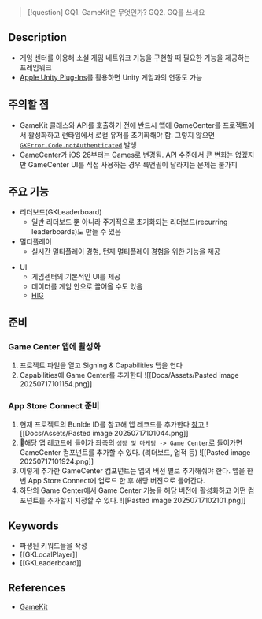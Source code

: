 >[!question]
>GQ1. GameKit은 무엇인가?
>GQ2. GQ를 쓰세요

## Description
- 게임 센터를 이용해 소셜 게임 네트워크 기능을 구현할 때 필요한 기능을 제공하는 프레임워크
- [Apple Unity Plug-Ins](https://github.com/Apple/UnityPlugins)를 활용하면 Unity 게임과의 연동도 가능

## 주의할 점
- GameKit 클래스와 API를 호출하기 전에 반드시 앱에 GameCenter를 프로젝트에서 활성화하고 런타임에서 로컬 유저를 초기화해야 함. 그렇지 않으면 [`GKError.Code.notAuthenticated`](https://developer.apple.com/documentation/gamekit/gkerror/code/notauthenticated) 발생
- GameCenter가 iOS 26부터는 Games로 변경됨. API 수준에서 큰 변화는 없겠지만 GameCenter UI를 직접 사용하는 경우 룩앤필이 달라지는 문제는 불가피

## 주요 기능
+ 리더보드(GKLeaderboard)
	+ 일반 리더보드 뿐 아니라 주기적으로 초기화되는 리더보드(recurring leaderboards)도 만들 수 있음
+ 멀티플레이
	+ 실시간 멀티플레이 경험, 턴제 멀티플레이 경험을 위한 기능을 제공
- UI
	- 게임센터의 기본적인 UI를 제공
	- 데이터를 게임 안으로 끌어올 수도 있음
	- [HIG](https://developer.apple.com/design/human-interface-guidelines/game-center)

## 준비

### Game Center 앱에 활성화
1. 프로젝트 파일을 열고 Signing & Capabilities 탭을 연다
2. Capabilities에 Game Center를 추가한다
	![[Docs/Assets/Pasted image 20250717101154.png]]

### App Store Connect 준비
1. 현재 프로젝트의 Bunlde ID를 참고해 앱 레코드를 추가한다 [참고](https://developer.apple.com/help/app-store-connect/create-an-app-record/add-a-new-app/)
	![[Docs/Assets/Pasted image 20250717101044.png]]
2. 해당 앱 레코드에 들어가 좌측의 `성장 및 마케팅 -> Game Center`로 들어가면 GameCenter 컴포넌트를 추가할 수 있다. (리더보드, 업적 등)
	![[Pasted image 20250717101924.png]]
3. 이렇게 추가한 GameCenter 컴포넌트는 앱의 버전 별로 추가해줘야 한다. 앱을 한 번 App Store Connect에 업로드 한 후 해당 버전으로 들어간다.
4. 하단의 Game Center에서 Game Center 기능을 해당 버전에 활성화하고 어떤 컴포넌트를 추가할지 지정할 수 있다.
	![[Pasted image 20250717102101.png]]

## Keywords
+ 파생된 키워드들을 작성
+ [[GKLocalPlayer]]
+ [[GKLeaderboard]]

## References
- [GameKit](https://developer.apple.com/documentation/gamekit)